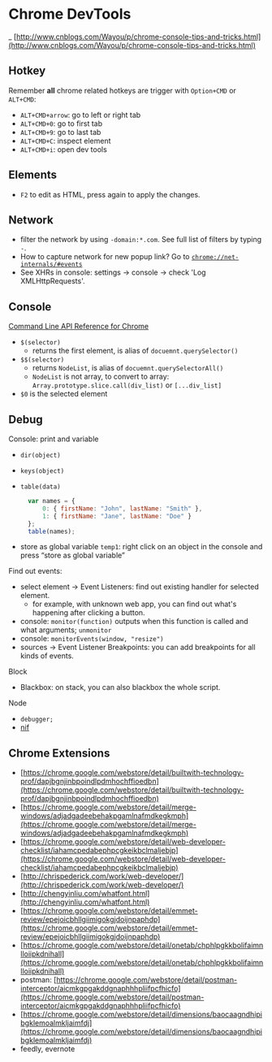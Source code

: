 # Chrome DevTools

\_ [http://www.cnblogs.com/Wayou/p/chrome-console-tips-and-tricks.html](http://www.cnblogs.com/Wayou/p/chrome-console-tips-and-tricks.html)

## Hotkey

Remember **all** chrome related hotkeys are trigger with `Option+CMD` or `ALT+CMD`:

* `ALT+CMD+arrow`: go to left or right tab
* `ALT+CMD+0`: go to first tab
* `ALT+CMD+9`: go to last tab
* `ALT+CMD+C`: inspect element
* `ALT+CMD+i`: open dev tools

## Elements

* `F2` to edit as HTML, press again to apply the changes.

## Network

* filter the network by using `-domain:*.com`. See full list of filters by typing `-`.
* How to capture network for new popup link? Go to [`chrome://net-internals/#events`](chrome://net-internals/#events)
* See XHRs in console: settings -&gt; console -&gt; check 'Log XMLHttpRequests'.

## Console

[Command Line API Reference for Chrome](https://developers.google.com/web/tools/chrome-devtools/debug/command-line/command-line-reference?hl=en)

* `$(selector)` 
  * returns the first element, is alias of `docuemnt.querySelector()`
* `$$(selector)` 
  * returns `NodeList`, is alias of `docuemnt.querySelectorAll()`
  * `NodeList` is not array, to convert to array: `Array.prototype.slice.call(div_list)` or `[...div_list]`
* `$0` is the selected element    

## Debug

Console: print and variable

* `dir(object)`
* `keys(object)`
* `table(data)`

  ```javascript
    var names = {
        0: { firstName: "John", lastName: "Smith" },
        1: { firstName: "Jane", lastName: "Doe" }
    };
    table(names);
  ```

* store as global variable `temp1`: right click on an object in the console and press “store as global variable”

Find out events:

* select element -&gt; Event Listeners: find out existing handler for selected element.
  * for example, with unknown web app, you can find out what's happening after clicking a button.
* console: `monitor(function)` outputs when this function is called and what arguments; `unmonitor`
* console: `monitorEvents(window, "resize")`
* sources -&gt; Event Listener Breakpoints: you can add breakpoints for all kinds of events.

Block

* Blackbox: on stack, you can also blackbox the whole script.

Node

* `debugger;`
* [nif](https://github.com/thlorenz/nif)

## Chrome Extensions

* [https://chrome.google.com/webstore/detail/builtwith-technology-prof/dapjbgnjinbpoindlpdmhochffioedbn](https://chrome.google.com/webstore/detail/builtwith-technology-prof/dapjbgnjinbpoindlpdmhochffioedbn)
* [https://chrome.google.com/webstore/detail/merge-windows/adjadgadeebehakpgamlnafmdkegkmph](https://chrome.google.com/webstore/detail/merge-windows/adjadgadeebehakpgamlnafmdkegkmph)
* [https://chrome.google.com/webstore/detail/web-developer-checklist/iahamcpedabephpcgkeikbclmaljebjp](https://chrome.google.com/webstore/detail/web-developer-checklist/iahamcpedabephpcgkeikbclmaljebjp)
* [http://chrispederick.com/work/web-developer/](http://chrispederick.com/work/web-developer/)
* [http://chengyinliu.com/whatfont.html](http://chengyinliu.com/whatfont.html)
* [https://chrome.google.com/webstore/detail/emmet-review/epejoicbhllgiimigokgjdoijnpaphdp](https://chrome.google.com/webstore/detail/emmet-review/epejoicbhllgiimigokgjdoijnpaphdp)
* [https://chrome.google.com/webstore/detail/onetab/chphlpgkkbolifaimnlloiipkdnihall](https://chrome.google.com/webstore/detail/onetab/chphlpgkkbolifaimnlloiipkdnihall)
* postman: [https://chrome.google.com/webstore/detail/postman-interceptor/aicmkgpgakddgnaphhhpliifpcfhicfo](https://chrome.google.com/webstore/detail/postman-interceptor/aicmkgpgakddgnaphhhpliifpcfhicfo)
* [https://chrome.google.com/webstore/detail/dimensions/baocaagndhipibgklemoalmkljaimfdj](https://chrome.google.com/webstore/detail/dimensions/baocaagndhipibgklemoalmkljaimfdj)
* feedly, evernote


